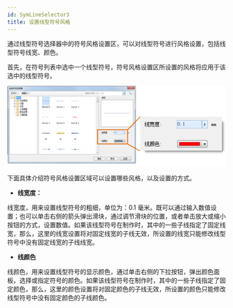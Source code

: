 ```yaml
---
id: SymLineSelector3
title: 设置线型符号风格
---
```

通过线型符号选择器中的符号风格设置区，可以对线型符号进行风格设置，包括线型符号线宽、颜色。

首先，在符号列表中选中一个线型符号，符号风格设置区所设置的风格将应用于该选中的线型符号。

![](img/SymLineSelector3t1.png)  


下面具体介绍符号风格设置区域可以设置哪些风格，以及设置的方式。

* **线宽度：**

线宽度，用来设置线型符号的粗细，单位为：0.1
毫米。既可以通过输入数值设置；也可以单击右侧的箭头弹出滑块，通过调节滑块的位置，或者单击放大或缩小按钮的方式，设置数值。如果该线型符号在制作时，其中的一些子线指定了固定线宽，那么，这里的线宽设置将对固定线宽的子线无效，所设置的线宽只能修改线型符号中没有固定线宽的子线线宽。

* **线颜色**

线颜色，用来设置线型符号的显示颜色，通过单击右侧的下拉按钮，弹出颜色面板，选择或指定符号的颜色。如果该线型符号在制作时，其中的一些子线指定了固定颜色，那么，这里的颜色设置将对固定颜色的子线无效，所设置的颜色只能修改线型符号中没有固定颜色的子线颜色。
